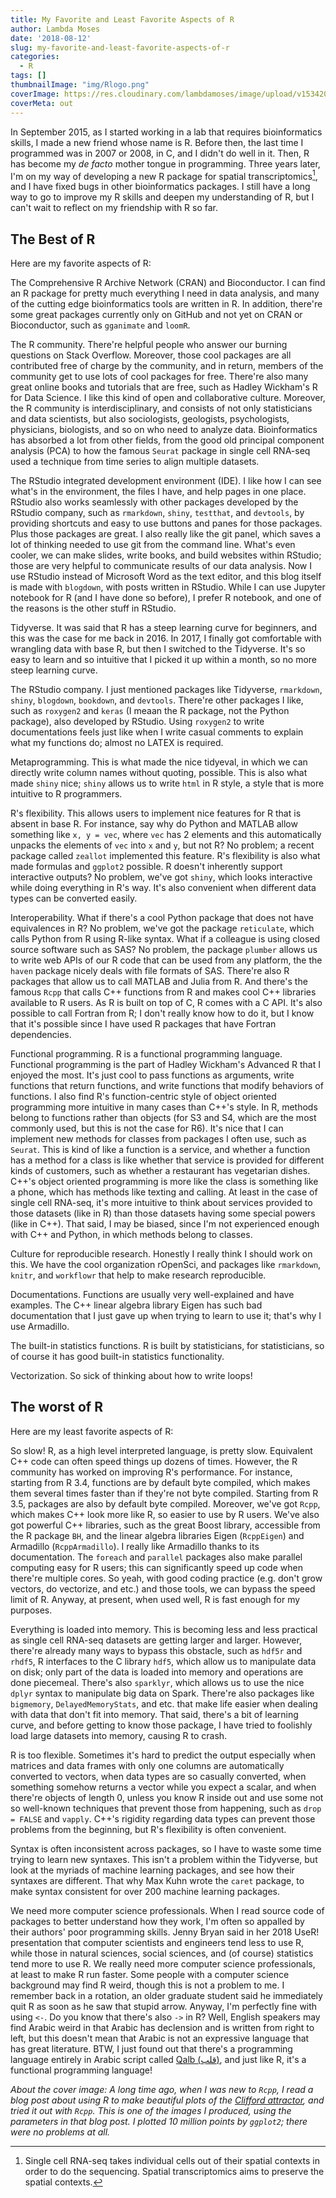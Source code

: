 ```yaml
---
title: My Favorite and Least Favorite Aspects of R
author: Lambda Moses
date: '2018-08-12'
slug: my-favorite-and-least-favorite-aspects-of-r
categories:
  - R
tags: []
thumbnailImage: "img/Rlogo.png"
coverImage: https://res.cloudinary.com/lambdamoses/image/upload/v1534202996/Clifford2.png
coverMeta: out
---
```


In September 2015, as I started working in a lab that requires bioinformatics skills, I made a new friend whose name is R. Before then, the last time I programmed was in 2007 or 2008, in C, and I didn't do well in it. Then, R has become my _de facto_ mother tongue in programming. Three years later, I'm on my way of developing a new R package for spatial transcriptomics[^1], and I have fixed bugs in other bioinformatics packages. I still have a long way to go to improve my R skills and deepen my understanding of R, but I can't wait to reflect on my friendship with R so far.

## The Best of R
Here are my favorite aspects of R:

The Comprehensive R Archive Network (CRAN) and Bioconductor. I can find an R package for pretty much everything I need in data analysis, and many of the cutting edge bioinformatics tools are written in R. In addition, there're some great packages currently only on GitHub and not yet on CRAN or Bioconductor, such as `gganimate` and `loomR`.

The R community. There're helpful people who answer our burning questions on Stack Overflow. Moreover, those cool packages are all contributed free of charge by the community, and in return, members of the community get to use lots of cool packages for free. There're also many great online books and tutorials that are free, such as Hadley Wickham's R for Data Science. I like this kind of open and collaborative culture. Moreover, the R community is interdisciplinary, and consists of not only statisticians and data scientists, but also sociologists, geologists, psychologists, physicians, biologists, and so on who need to analyze data. Bioinformatics has absorbed a lot from other fields, from the good old principal component analysis (PCA) to how the famous `Seurat` package in single cell RNA-seq used a technique from time series to align multiple datasets.

The RStudio integrated development environment (IDE). I like how I can see what's in the environment, the files I have, and help pages in one place. RStudio also works seamlessly with other packages developed by the RStudio company, such as `rmarkdown`, `shiny`, `testthat`, and `devtools`, by providing shortcuts and easy to use buttons and panes for those packages. Plus those packages are great. I also really like the git panel, which saves a lot of thinking needed to use git from the command line. What's even cooler, we can make slides, write books, and build websites within RStudio; those are very helpful to communicate results of our data analysis. Now I use RStudio instead of Microsoft Word as the text editor, and this blog itself is made with `blogdown`, with posts written in RStudio. While I can use Jupyter notebook for R (and I have done so before), I prefer R notebook, and one of the reasons is the other stuff in RStudio.

Tidyverse. It was said that R has a steep learning curve for beginners, and this was the case for me back in 2016. In 2017, I finally got comfortable with wrangling data with base R, but then I switched to the Tidyverse. It's so easy to learn and so intuitive that I picked it up within a month, so no more steep learning curve.

The RStudio company. I just mentioned packages like Tidyverse, `rmarkdown`, `shiny`, `blogdown`, `bookdown`, and `devtools`. There're other packages I like, such as `roxygen2` and `keras` (I meaan the R package, not the Python package), also developed by RStudio. Using `roxygen2` to write documentations feels just like when I write casual comments to explain what my functions do; almost no LATEX is required. 

Metaprogramming. This is what made the nice tidyeval, in which we can directly write column names without quoting, possible. This is also what made `shiny` nice; `shiny` allows us to write `html` in R style, a style that is more intuitive to R programmers. 

R's flexibility. This allows users to implement nice features for R that is absent in base R. For instance, say why do Python and MATLAB allow something like `x, y = vec`, where `vec` has 2 elements and this automatically unpacks the elements of `vec` into `x` and `y`, but not R? No problem; a recent package called `zeallot` implemented this feature. R's flexibility is also what made formulas and `ggplot2` possible. R doesn't inherently support interactive outputs? No problem, we've got `shiny`, which looks interactive while doing everything in R's way. It's also convenient when different data types can be converted easily.

Interoperability. What if there's a cool Python package that does not have equivalences in R? No problem, we've got the package `reticulate`, which calls Python from R using R-like syntax. What if a colleague is using closed source software such as SAS? No problem, the package `plumber` allows us to write web APIs of our R code that can be used from any platform, the the `haven` package nicely deals with file formats of SAS. There're also R packages that allow us to call MATLAB and Julia from R. And there's the famous `Rcpp` that calls C++ functions from R and makes cool C++ libraries available to R users. As R is built on top of C, R comes with a C API. It's also possible to call Fortran from R; I don't really know how to do it, but I know that it's possible since I have used R packages that have Fortran dependencies.

Functional programming. R is a functional programming language. Functional programming is the part of Hadley Wickham's Advanced R that I enjoyed the most. It's just cool to pass functions as arguments, write functions that return functions, and write functions that modify behaviors of functions. I also find R's function-centric style of object oriented programming more intuitive in many cases than C++'s style. In R, methods belong to functions rather than objects (for S3 and S4, which are the most commonly used, but this is not the case for R6). It's nice that I can implement new methods for classes from packages I often use, such as `Seurat`. This is kind of like a function is a service, and whether a function has a method for a class is like whether that service is provided for different kinds of customers, such as whether a restaurant has vegetarian dishes. C++'s object oriented programming is more like the class is something like a phone, which has methods like texting and calling. At least in the case of single cell RNA-seq, it's more intuitive to think about services provided to those datasets (like in R) than those datasets having some special powers (like in C++). That said, I may be biased, since I'm not experienced enough with C++ and Python, in which methods belong to classes. 

Culture for reproducible research. Honestly I really think I should work on this. We have the cool organization rOpenSci, and packages like `rmarkdown`, `knitr`, and `workflowr` that help to make research reproducible.

Documentations. Functions are usually very well-explained and have examples. The C++ linear algebra library Eigen has such bad documentation that I just gave up when trying to learn to use it; that's why I use Armadillo.

The built-in statistics functions. R is built by statisticians, for statisticians, so of course it has good built-in statistics functionality. 

Vectorization. So sick of thinking about how to write loops!

## The worst of R
Here are my least favorite aspects of R:

So slow! R, as a high level interpreted language, is pretty slow. Equivalent C++ code can often speed things up dozens of times. However, the R community has worked on improving R's performance. For instance, starting from R 3.4, functions are by default byte compiled, which makes them several times faster than if they're not byte compiled. Starting from R 3.5, packages are also by default byte compiled. Moreover, we've got `Rcpp`, which makes C++ look more like R, so easier to use by R users. We've also got powerful C++ libraries, such as the great Boost library, accessible from the R package `BH`, and the linear algebra libraries Eigen (`RcppEigen`) and Armadillo (`RcppArmadillo`). I really like Armadillo thanks to its documentation. The `foreach` and `parallel` packages also make parallel computing easy for R users; this can significantly speed up code when there're multiple cores. So yeah, with good coding practice (e.g. don't grow vectors, do vectorize, and etc.) and those tools, we can bypass the speed limit of R. Anyway, at present, when used well, R is fast enough for my purposes.

Everything is loaded into memory. This is becoming less and less practical as single cell RNA-seq datasets are getting larger and larger. However, there're already many ways to bypass this obstacle, such as `hdf5r` and `rhdf5`, R interfaces to the C library `hdf5`, which allow us to manipulate data on disk; only part of the data is loaded into memory and operations are done piecemeal. There's also `sparklyr`, which allows us to use the nice `dplyr` syntax to manipulate big data on Spark. There're also packages like `bigmemory`, `DelayedMemoryStats`, and etc. that make life easier when dealing with data that don't fit into memory. That said, there's a bit of learning curve, and before getting to know those package, I have tried to foolishly load large datasets into memory, causing R to crash.

R is too flexible. Sometimes it's hard to predict the output especially when matrices and data frames with only one columns are automatically converted to vectors, when data types are so casually converted, when something somehow returns a vector while you expect a scalar, and when there're objects of length 0, unless you know R inside out and use some not so well-known techniques that prevent those from happening, such as `drop = FALSE` and `vapply`. C++'s rigidity regarding data types can prevent those problems from the beginning, but R's flexibility is often convenient.

Syntax is often inconsistent across packages, so I have to waste some time trying to learn new syntaxes. This isn't a problem within the Tidyverse, but look at the myriads of machine learning packages, and see how their syntaxes are different. That why Max Kuhn wrote the `caret` package, to make syntax consistent for over 200 machine learning packages. 

We need more computer science professionals. When I read source code of packages to better understand how they work, I'm often so appalled by their authors' poor programming skills. Jenny Bryan said in her 2018 UseR! presentation that computer scientists and engineers tend less to use R, while those in natural sciences, social sciences, and (of course) statistics tend more to use R. We really need more computer science professionals, at least to make R run faster. Some people with a computer science background may find R weird, though this is not a problem to me. I remember back in a rotation, an older graduate student said he immediately quit R as soon as he saw that stupid arrow. Anyway, I'm perfectly fine with using `<-`. Do you know that there's also `->` in R? Well, English speakers may find Arabic weird in that Arabic has declension and is written from right to left, but this doesn't mean that Arabic is not an expressive language that has great literature. BTW, I just found out that there's a programming language entirely in Arabic script called [Qalb (قلب)](http://nas.sr/قلب/), and just like R, it's a functional programming language!

_About the cover image: A long time ago, when I was new to `Rcpp`, I read a blog post about using R to make beautiful plots of the [Clifford attractor](https://fronkonstin.com/2017/11/07/drawing-10-million-points-with-ggplot-clifford-attractors/), and tried it out with `Rcpp`. This is one of the images I produced, using the parameters in that blog post. I plotted 10 million points by `ggplot2`; there were no problems at all._

[^1]: Single cell RNA-seq takes individual cells out of their spatial contexts in order to do the sequencing. Spatial transcriptomics aims to preserve the spatial contexts.